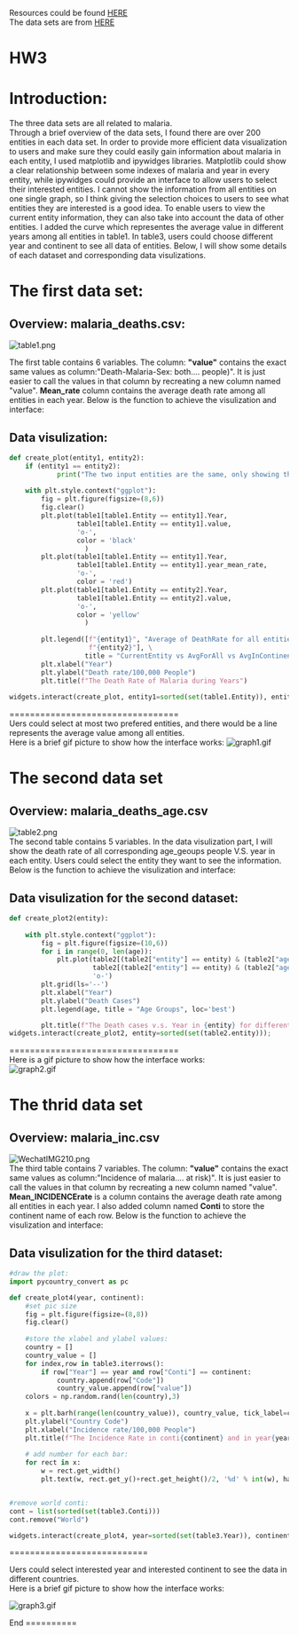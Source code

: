 
Resources could be found [HERE](https://github.com/Yifeng-T/Biostat823_HomeWork/tree/main/HW3)  
The data sets are from [HERE](https://github.com/rfordatascience/tidytuesday/tree/master/data/2018/2018-11-13)   
# HW3
  
# Introduction:
The three data sets are all related to malaria.  
Through a brief overview of the data sets, I found there are over 200 entities in each data set. In order to provide more efficient data visualization to users and make sure they could easily gain information about malaria in each entity, I used matplotlib and ipywidges libraries. Matplotlib could show a clear relationship between some indexes of malaria and year in every entity, while ipywidges could provide an interface to allow users to select their interested entities. I cannot show the information from all entities on one single graph, so I think giving the selection choices to users to see what entities they are interested is a good idea. To enable users to view the current entity information, they can also take into account the data of other entities. I added the curve which representes the average value in different years among all entities in table1. In table3, users could choose different year and continent to see all data of entities. Below, I will show some details of each dataset and corresponding data visulizations.  
# The first data set:
## Overview: malaria_deaths.csv:
![table1.png](https://i.loli.net/2021/09/29/yjEiz7vYBUGw6QX.png)
  
  
The first table contains 6 variables. The column: **"value"** contains the exact same values as column:"Death-Malaria-Sex: both.... people)". It is just easier to call the values in that column by recreating a new column named "value". **Mean_rate** column contains the average death rate among all entities in each year. Below is the function to achieve the visulization and interface:
## Data visulization:  
```python
def create_plot(entity1, entity2):
    if (entity1 == entity2):
            print("The two input entities are the same, only showing the second input entity")
    
    with plt.style.context("ggplot"):
        fig = plt.figure(figsize=(8,6))
        fig.clear()
        plt.plot(table1[table1.Entity == entity1].Year,
                 table1[table1.Entity == entity1].value,
                 'o-',
                 color = 'black'
                   )
        plt.plot(table1[table1.Entity == entity1].Year,
                 table1[table1.Entity == entity1].year_mean_rate,
                 'o-',
                 color = 'red')
        plt.plot(table1[table1.Entity == entity2].Year,
                 table1[table1.Entity == entity2].value,
                 'o-',
                 color = 'yellow'
                   )
        
        plt.legend([f"{entity1}", "Average of DeathRate for all entities",\
                    f"{entity2}"], \
                   title = "CurrentEntity vs AvgForAll vs AvgInContinent")
        plt.xlabel("Year")
        plt.ylabel("Death rate/100,000 People")
        plt.title(f"The Death Rate of Malaria during Years")
        
widgets.interact(create_plot, entity1=sorted(set(table1.Entity)), entity2=sorted(set(table1.Entity)));
```  
=================================  
Uers could select at most two prefered entities, and there would be a line represents the average value among all entities.   
Here is a brief gif picture to show how the interface works:
![graph1.gif](https://i.loli.net/2021/09/30/9wMmYyN1vzaJg2B.gif)

# The second data set
## Overview: malaria_deaths_age.csv
![table2.png](https://i.loli.net/2021/09/29/BQWnalxXmfh3zuV.png)  
The second table contains 5 variables. In the data visulization part, I will show the death rate of all corresponding age_geoups people V.S. year in each entity. Users could select the entity they want to see the information. Below is the function to achieve the visulization and interface:
## Data visulization for the second dataset:
```python
def create_plot2(entity):
    
    with plt.style.context("ggplot"):
        fig = plt.figure(figsize=(10,6))
        for i in range(0, len(age)):
            plt.plot(table2[(table2["entity"] == entity) & (table2["age_group"] == age[i])].year,
                     table2[(table2["entity"] == entity) & (table2["age_group"] == age[i])].deaths,
                     'o-')
        plt.grid(ls='--')
        plt.xlabel("Year")
        plt.ylabel("Death Cases")
        plt.legend(age, title = "Age Groups", loc='best')

        plt.title(f"The Death cases v.s. Year in {entity} for different age groups")
widgets.interact(create_plot2, entity=sorted(set(table2.entity)));
```
=================================  
Here is a gif picture to show how the interface works:  
![graph2.gif](https://i.loli.net/2021/09/30/e1hSlIKJcauMtxQ.gif)

# The thrid data set
## Overview: malaria_inc.csv
![WechatIMG210.png](https://i.loli.net/2021/10/02/2JzS5buxm7cCvOf.png)  
The third table contains 7 variables. The column: **"value"** contains the exact same values as column:"Incidence of malaria.... at risk)". It is just easier to call the values in that column by recreating a new column named "value". **Mean_INCIDENCErate** is a column contains the average death rate among all entities in each year. I also added column named **Conti** to store the continent name of each row. Below is the function to achieve the visulization and interface:  
## Data visulization for the third dataset:
```python
#draw the plot:
import pycountry_convert as pc

def create_plot4(year, continent):
    #set pic size
    fig = plt.figure(figsize=(8,8))
    fig.clear()
    
    #store the xlabel and ylabel values:
    country = []
    country_value = []
    for index,row in table3.iterrows():
        if row["Year"] == year and row["Conti"] == continent:
            country.append(row["Code"])
            country_value.append(row["value"])
    colors = np.random.rand(len(country),3)
    
    x = plt.barh(range(len(country_value)), country_value, tick_label=country, color = colors)
    plt.ylabel("Country Code")
    plt.xlabel("Incidence rate/100,000 People")
    plt.title(f"The Incidence Rate in conti{continent} and in year{year}")
    
    # add number for each bar:
    for rect in x:
        w = rect.get_width()
        plt.text(w, rect.get_y()+rect.get_height()/2, '%d' % int(w), ha='left', va='center')


#remove world conti:
cont = list(sorted(set(table3.Conti)))
cont.remove("World")

widgets.interact(create_plot4, year=sorted(set(table3.Year)), continent=cont);
```
===========================   

Uers could select interested year and interested continent to see the data in different countries.  
Here is a brief gif picture to show how the interface works:  

![graph3.gif](https://i.loli.net/2021/10/02/TOV7RgaZHew25s8.gif) 
  
End ==========

